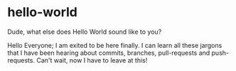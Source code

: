 # hello-world
Dude, what else does Hello World sound like to you?

Hello Everyone;
I am exited to be here finally. I can learn all these jargons that I have been hearing about commits, branches, pull-requests and push-requests.
Can't wait, now I have to leave at this!
